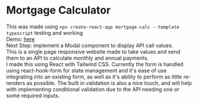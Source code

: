 # Mortgage Calculator 

This was made using ```npx create-react-app mortgage-calc --template typescript``` testing and working
<br>Demo: [here](https://mortgage-calculator-react-ts.herokuapp.com/)
<br>Next Step: implement a Modal component to display API call values.
<br>This is a single page responsive website made to take values and send them to an API to calculate monthly and annual payments.
<br> I made this using React with Tailwind CSS. Currently the form is handled using react-hook-form for state management and it's ease of use integrating into an existing form, as well as it's ability to perform as little re-renders as possible. The built in validation is also a nice touch, and will help with implementing conditional validation due to the API needing one or some required inputs.
</p>
